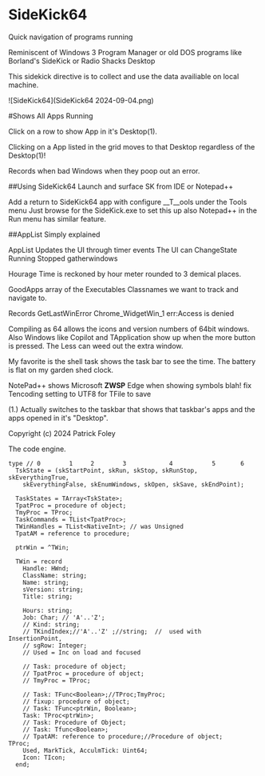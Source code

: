 SideKick64
===========
Quick navigation of programs running

Reminiscent of Windows 3 Program Manager or old DOS programs like Borland's SideKick or Radio Shacks Desktop

This sidekick directive is to collect and use the data availiable on local machine.


![SideKick64](SideKick64 2024-09-04.png)

#Shows All Apps Running

Click on a row to show App in it's Desktop(1).

Clicking on a App listed in the grid moves to that Desktop regardless of the Desktop(1)!

Records when bad Windows when they poop out an error.

##Using SideKick64
Launch and surface SK from IDE or Notepad++

Add a return to SideKick64 app with configure __T__ools under the Tools menu
Just browse for the SideKick.exe to set this up also Notepad++ in the Run menu has similar feature.


##AppList Simply explained

AppList Updates the UI through timer events
The UI can ChangeState Running Stopped gatherwindows

Hourage Time is reckoned by hour meter rounded to 3 demical places.

GoodApps array of the Executables Classnames we want to track and navigate to.

Records GetLastWinError
 Chrome_WidgetWin_1 err:Access is denied

Compiling as 64 allows the icons and version numbers of 64bit windows. Also Windows like Copilot and TApplication show up when the more button is pressed.  The Less can weed out the extra window.

My favorite is the shell task shows the task bar to see the time.  The battery is flat on my garden shed clock.


 NotePad++ shows Microsoft __ZWSP__ Edge when showing symbols blah!
   fix Tencoding setting to UTF8 for TFile to save

(1.) Actually switches to the taskbar that shows that taskbar's apps and the apps opened in it's "Desktop".

Copyright (c) 2024 Patrick Foley

The code engine.
```
type // 0        1     2        3            4           5       6
  TskState = (skStartPoint, skRun, skStop, skRunStop, skEverythingTrue,
    skEverythingFalse, skEnumWindows, skOpen, skSave, skEndPoint);

  TaskStates = TArray<TskState>;
  TpatProc = procedure of object;
  TmyProc = TProc;
  TaskCommands = TList<TpatProc>;
  TWinHandles = TList<NativeInt>; // was Unsigned
  TpatAM = reference to procedure;

  ptrWin = ^TWin;

  TWin = record
    Handle: HWnd;
    ClassName: string;
    Name: string;
    sVersion: string;
    Title: string;

    Hours: string;
    Job: Char; // 'A'..'Z';
    // Kind: string;
    // TKindIndex;//'A'..'Z' ;//string;  //  used with      InsertionPoint,
    // sgRow: Integer;
    // Used = Inc on load and focused

    // Task: procedure of object;
    // TpatProc = procedure of object;
    // TmyProc = TProc;

    // Task: TFunc<Boolean>;//TProc;TmyProc;
    // fixup: procedure of object;
    // Task: TFunc<ptrWin, Boolean>;
    Task: TProc<ptrWin>;
    // Task: Procedure of Object;
    // Task: Tfunc<Boolean>;
    // TpatAM: reference to procedure;//Procedure of object;            TProc;
    Used, MarkTick, AcculmTick: Uint64;
    Icon: TIcon;
  end;
  ```
